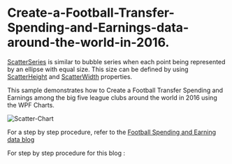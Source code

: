 # Create-a-Football-Transfer-Spending-and-Earnings-data-around-the-world-in-2016.

[ScatterSeries](https://help.syncfusion.com/cr/wpf/Syncfusion.UI.Xaml.Charts.ScatterSeries.html#) is similar to bubble series when each point being represented by an ellipse with equal size. This size can be defined by using [ScatterHeight](https://help.syncfusion.com/cr/wpf/Syncfusion.UI.Xaml.Charts.ScatterSeries.html#Syncfusion_UI_Xaml_Charts_ScatterSeries_ScatterHeight) and [ScatterWidth](https://help.syncfusion.com/cr/wpf/Syncfusion.UI.Xaml.Charts.ScatterSeries.html#Syncfusion_UI_Xaml_Charts_ScatterSeries_ScatterWidth) properties.


This sample demonstrates how to Create a Football Transfer Spending and Earnings among the big five league clubs around the world in 2016 using the WPF Charts.

![Scatter-Chart](https://github.com/syncfusion-content/winui-docs/assets/105482474/43c6688d-e3da-4656-9f23-028ecd854b33)

For a step by step procedure, refer to the [Football Spending and Earning data blog](https://www.syncfusion.com/blogs/post/visualize-transfer-spending-earning-wpf-scatter-chart.aspx)

For step by step procedure for this blog : []()
